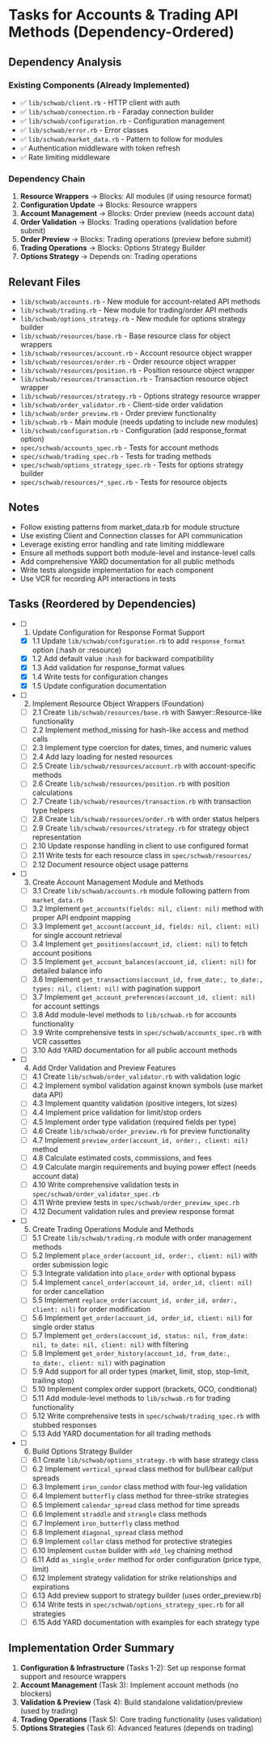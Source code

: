 # Tasks for Accounts & Trading API Methods (Dependency-Ordered)

## Dependency Analysis

### Existing Components (Already Implemented)
- ✅ `lib/schwab/client.rb` - HTTP client with auth
- ✅ `lib/schwab/connection.rb` - Faraday connection builder
- ✅ `lib/schwab/configuration.rb` - Configuration management
- ✅ `lib/schwab/error.rb` - Error classes
- ✅ `lib/schwab/market_data.rb` - Pattern to follow for modules
- ✅ Authentication middleware with token refresh
- ✅ Rate limiting middleware

### Dependency Chain
1. **Resource Wrappers** → Blocks: All modules (if using resource format)
2. **Configuration Update** → Blocks: Resource wrappers
3. **Account Management** → Blocks: Order preview (needs account data)
4. **Order Validation** → Blocks: Trading operations (validation before submit)
5. **Order Preview** → Blocks: Trading operations (preview before submit)
6. **Trading Operations** → Blocks: Options Strategy Builder
7. **Options Strategy** → Depends on: Trading operations

## Relevant Files

- `lib/schwab/accounts.rb` - New module for account-related API methods
- `lib/schwab/trading.rb` - New module for trading/order API methods
- `lib/schwab/options_strategy.rb` - New module for options strategy builder
- `lib/schwab/resources/base.rb` - Base resource class for object wrappers
- `lib/schwab/resources/account.rb` - Account resource object wrapper
- `lib/schwab/resources/order.rb` - Order resource object wrapper
- `lib/schwab/resources/position.rb` - Position resource object wrapper
- `lib/schwab/resources/transaction.rb` - Transaction resource object wrapper
- `lib/schwab/resources/strategy.rb` - Options strategy resource wrapper
- `lib/schwab/order_validator.rb` - Client-side order validation
- `lib/schwab/order_preview.rb` - Order preview functionality
- `lib/schwab.rb` - Main module (needs updating to include new modules)
- `lib/schwab/configuration.rb` - Configuration (add response_format option)
- `spec/schwab/accounts_spec.rb` - Tests for account methods
- `spec/schwab/trading_spec.rb` - Tests for trading methods
- `spec/schwab/options_strategy_spec.rb` - Tests for options strategy builder
- `spec/schwab/resources/*_spec.rb` - Tests for resource objects

## Notes

- Follow existing patterns from market_data.rb for module structure
- Use existing Client and Connection classes for API communication
- Leverage existing error handling and rate limiting middleware
- Ensure all methods support both module-level and instance-level calls
- Add comprehensive YARD documentation for all public methods
- Write tests alongside implementation for each component
- Use VCR for recording API interactions in tests

## Tasks (Reordered by Dependencies)

- [ ] 1. Update Configuration for Response Format Support
  - [x] 1.1 Update `lib/schwab/configuration.rb` to add `response_format` option (:hash or :resource)
  - [x] 1.2 Add default value `:hash` for backward compatibility
  - [x] 1.3 Add validation for response_format values
  - [x] 1.4 Write tests for configuration changes
  - [x] 1.5 Update configuration documentation

- [ ] 2. Implement Resource Object Wrappers (Foundation)
  - [ ] 2.1 Create `lib/schwab/resources/base.rb` with Sawyer::Resource-like functionality
  - [ ] 2.2 Implement method_missing for hash-like access and method calls
  - [ ] 2.3 Implement type coercion for dates, times, and numeric values
  - [ ] 2.4 Add lazy loading for nested resources
  - [ ] 2.5 Create `lib/schwab/resources/account.rb` with account-specific methods
  - [ ] 2.6 Create `lib/schwab/resources/position.rb` with position calculations
  - [ ] 2.7 Create `lib/schwab/resources/transaction.rb` with transaction type helpers
  - [ ] 2.8 Create `lib/schwab/resources/order.rb` with order status helpers
  - [ ] 2.9 Create `lib/schwab/resources/strategy.rb` for strategy object representation
  - [ ] 2.10 Update response handling in client to use configured format
  - [ ] 2.11 Write tests for each resource class in `spec/schwab/resources/`
  - [ ] 2.12 Document resource object usage patterns

- [ ] 3. Create Account Management Module and Methods
  - [ ] 3.1 Create `lib/schwab/accounts.rb` module following pattern from `market_data.rb`
  - [ ] 3.2 Implement `get_accounts(fields: nil, client: nil)` method with proper API endpoint mapping
  - [ ] 3.3 Implement `get_account(account_id, fields: nil, client: nil)` for single account retrieval
  - [ ] 3.4 Implement `get_positions(account_id, client: nil)` to fetch account positions
  - [ ] 3.5 Implement `get_account_balances(account_id, client: nil)` for detailed balance info
  - [ ] 3.6 Implement `get_transactions(account_id, from_date:, to_date:, types: nil, client: nil)` with pagination support
  - [ ] 3.7 Implement `get_account_preferences(account_id, client: nil)` for account settings
  - [ ] 3.8 Add module-level methods to `lib/schwab.rb` for accounts functionality
  - [ ] 3.9 Write comprehensive tests in `spec/schwab/accounts_spec.rb` with VCR cassettes
  - [ ] 3.10 Add YARD documentation for all public account methods

- [ ] 4. Add Order Validation and Preview Features
  - [ ] 4.1 Create `lib/schwab/order_validator.rb` with validation logic
  - [ ] 4.2 Implement symbol validation against known symbols (use market data API)
  - [ ] 4.3 Implement quantity validation (positive integers, lot sizes)
  - [ ] 4.4 Implement price validation for limit/stop orders
  - [ ] 4.5 Implement order type validation (required fields per type)
  - [ ] 4.6 Create `lib/schwab/order_preview.rb` for preview functionality
  - [ ] 4.7 Implement `preview_order(account_id, order:, client: nil)` method
  - [ ] 4.8 Calculate estimated costs, commissions, and fees
  - [ ] 4.9 Calculate margin requirements and buying power effect (needs account data)
  - [ ] 4.10 Write comprehensive validation tests in `spec/schwab/order_validator_spec.rb`
  - [ ] 4.11 Write preview tests in `spec/schwab/order_preview_spec.rb`
  - [ ] 4.12 Document validation rules and preview response format

- [ ] 5. Create Trading Operations Module and Methods
  - [ ] 5.1 Create `lib/schwab/trading.rb` module with order management methods
  - [ ] 5.2 Implement `place_order(account_id, order:, client: nil)` with order submission logic
  - [ ] 5.3 Integrate validation into `place_order` with optional bypass
  - [ ] 5.4 Implement `cancel_order(account_id, order_id, client: nil)` for order cancellation
  - [ ] 5.5 Implement `replace_order(account_id, order_id, order:, client: nil)` for order modification
  - [ ] 5.6 Implement `get_order(account_id, order_id, client: nil)` for single order status
  - [ ] 5.7 Implement `get_orders(account_id, status: nil, from_date: nil, to_date: nil, client: nil)` with filtering
  - [ ] 5.8 Implement `get_order_history(account_id, from_date:, to_date:, client: nil)` with pagination
  - [ ] 5.9 Add support for all order types (market, limit, stop, stop-limit, trailing stop)
  - [ ] 5.10 Implement complex order support (brackets, OCO, conditional)
  - [ ] 5.11 Add module-level methods to `lib/schwab.rb` for trading functionality
  - [ ] 5.12 Write comprehensive tests in `spec/schwab/trading_spec.rb` with stubbed responses
  - [ ] 5.13 Add YARD documentation for all trading methods

- [ ] 6. Build Options Strategy Builder
  - [ ] 6.1 Create `lib/schwab/options_strategy.rb` with base strategy class
  - [ ] 6.2 Implement `vertical_spread` class method for bull/bear call/put spreads
  - [ ] 6.3 Implement `iron_condor` class method with four-leg validation
  - [ ] 6.4 Implement `butterfly` class method for three-strike strategies
  - [ ] 6.5 Implement `calendar_spread` class method for time spreads
  - [ ] 6.6 Implement `straddle` and `strangle` class methods
  - [ ] 6.7 Implement `iron_butterfly` class method
  - [ ] 6.8 Implement `diagonal_spread` class method
  - [ ] 6.9 Implement `collar` class method for protective strategies
  - [ ] 6.10 Implement `custom` builder with `add_leg` chaining method
  - [ ] 6.11 Add `as_single_order` method for order configuration (price type, limit)
  - [ ] 6.12 Implement strategy validation for strike relationships and expirations
  - [ ] 6.13 Add preview support to strategy builder (uses order_preview.rb)
  - [ ] 6.14 Write tests in `spec/schwab/options_strategy_spec.rb` for all strategies
  - [ ] 6.15 Add YARD documentation with examples for each strategy type

## Implementation Order Summary

1. **Configuration & Infrastructure** (Tasks 1-2): Set up response format support and resource wrappers
2. **Account Management** (Task 3): Implement account methods (no blockers)
3. **Validation & Preview** (Task 4): Build standalone validation/preview (used by trading)
4. **Trading Operations** (Task 5): Core trading functionality (uses validation)
5. **Options Strategies** (Task 6): Advanced features (depends on trading)